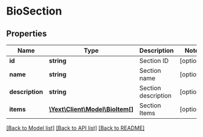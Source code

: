 # BioSection

## Properties
Name | Type | Description | Notes
------------ | ------------- | ------------- | -------------
**id** | **string** | Section ID | [optional] 
**name** | **string** | Section name | [optional] 
**description** | **string** | Section description | [optional] 
**items** | [**\Yext\Client\Model\BioItem[]**](BioItem.md) | Section Items | [optional] 

[[Back to Model list]](../README.md#documentation-for-models) [[Back to API list]](../README.md#documentation-for-api-endpoints) [[Back to README]](../README.md)


